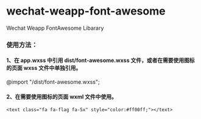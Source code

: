 # wechat-weapp-font-awesome
Wechat Weapp FontAwesome Libarary 

### 使用方法：

#### 1、在 app.wxss 中引用 dist/font-awesome.wxss 文件，或者在需要使用图标的页面 wxss 文件中单独引用。

@import "/dist/font-awesome.wxss";

#### 2、在需要使用图标的页面 wxml 文件中使用。

`<text class="fa fa-flag fa-5x" style="color:#ff00ff;"></text>`
